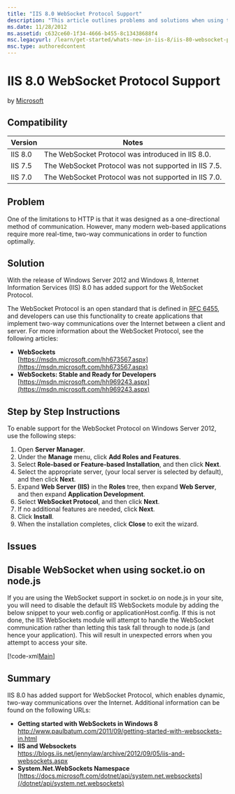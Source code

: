 ```yaml
---
title: "IIS 8.0 WebSocket Protocol Support"
description: "This article outlines problems and solutions when using the IIS 8.0 WebSocket Protocol in web applications."
ms.date: 11/28/2012
ms.assetid: c632ce60-1f34-4666-b455-8c13438688f4
msc.legacyurl: /learn/get-started/whats-new-in-iis-8/iis-80-websocket-protocol-support
msc.type: authoredcontent
---
```

# IIS 8.0 WebSocket Protocol Support

by [Microsoft](https://github.com/Microsoft)

## Compatibility

| Version | Notes |
| --- | --- |
| IIS 8.0 | The WebSocket Protocol was introduced in IIS 8.0. |
| IIS 7.5 | The WebSocket Protocol was not supported in IIS 7.5. |
| IIS 7.0 | The WebSocket Protocol was not supported in IIS 7.0. |

<a id="TOC301258515"></a>

## Problem

One of the limitations to HTTP is that it was designed as a one-directional method of communication. However, many modern web-based applications require more real-time, two-way communications in order to function optimally.

<a id="TOC301258516"></a>

## Solution

With the release of Windows Server 2012 and Windows 8, Internet Information Services (IIS) 8.0 has added support for the WebSocket Protocol.

The WebSocket Protocol is an open standard that is defined in [RFC 6455](https://go.microsoft.com/fwlink/?LinkID=252388), and developers can use this functionality to create applications that implement two-way communications over the Internet between a client and server. For more information about the WebSocket Protocol, see the following articles:

- **WebSockets**  
    [https://msdn.microsoft.com/hh673567.aspx](https://msdn.microsoft.com/hh673567.aspx)
- **WebSockets: Stable and Ready for Developers**  
    [https://msdn.microsoft.com/hh969243.aspx](https://msdn.microsoft.com/hh969243.aspx)

<a id="TOC301258517"></a>

## Step by Step Instructions

To enable support for the WebSocket Protocol on Windows Server 2012, use the following steps:

1. Open **Server Manager**.
2. Under the **Manage** menu, click **Add Roles and Features**.
3. Select **Role-based or Feature-based Installation**, and then click **Next**.
4. Select the appropriate server, (your local server is selected by default), and then click **Next**.
5. Expand **Web Server (IIS)** in the **Roles** tree, then expand **Web Server**, and then expand **Application Development**.
6. Select **WebSocket Protocol**, and then click **Next**.
7. If no additional features are needed, click **Next**.
8. Click **Install**.
9. When the installation completes, click **Close** to exit the wizard.

<a id="TOC301258519"></a>

## Issues

## Disable WebSocket when using socket.io on node.js

If you are using the WebSocket support in socket.io on node.js in your site, you will need to disable the default IIS WebSockets module by adding the below snippet to your web.config or applicationHost.config. If this is not done, the IIS WebSockets module will attempt to handle the WebSocket communication rather than letting this task fall through to node.js (and hence your application). This will result in unexpected errors when you attempt to access your site.

[!code-xml[Main](iis-80-websocket-protocol-support/samples/sample1.xml)]

<a id="TOC301258518"></a>

## Summary

IIS 8.0 has added support for WebSocket Protocol, which enables dynamic, two-way communications over the Internet. Additional information can be found on the following URLs:

- **Getting started with WebSockets in Windows 8**  
    <http://www.paulbatum.com/2011/09/getting-started-with-websockets-in.html>
- **IIS and Websockets**  
    <https://blogs.iis.net/jennylaw/archive/2012/09/05/iis-and-websockets.aspx>
- **System.Net.WebSockets Namespace**<br>
[https://docs.microsoft.com/dotnet/api/system.net.websockets](/dotnet/api/system.net.websockets)

